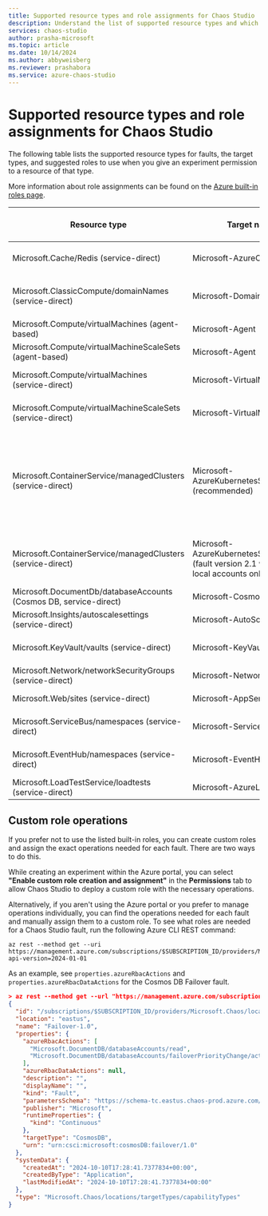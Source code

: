 ```yaml
---
title: Supported resource types and role assignments for Chaos Studio
description: Understand the list of supported resource types and which role assignment is needed to enable an experiment to run a fault against that resource type.
services: chaos-studio
author: prasha-microsoft
ms.topic: article
ms.date: 10/14/2024
ms.author: abbyweisberg
ms.reviewer: prashabora
ms.service: azure-chaos-studio
---
```


# Supported resource types and role assignments for Chaos Studio

The following table lists the supported resource types for faults, the target types, and suggested roles to use when you give an experiment permission to a resource of that type.

More information about role assignments can be found on the [Azure built-in roles page](/azure/role-based-access-control/built-in-roles).

| Resource type                                                    | Target name/type                          | Suggested role assignment                   |
|-------------------------------------------------------------------|--------------------------------------------|----------------------------------------------|
| Microsoft.Cache/Redis (service-direct)                           | Microsoft-AzureCacheForRedis              | [Redis Cache Contributor](/azure/role-based-access-control/built-in-roles#redis-cache-contributor)                     |
| Microsoft.ClassicCompute/domainNames (service-direct)            | Microsoft-DomainNames                     | [Classic Virtual Machine Contributor](/azure/role-based-access-control/built-in-roles#classic-virtual-machine-contributor)       |
| Microsoft.Compute/virtualMachines (agent-based)                  | Microsoft-Agent                           | [Reader](/azure/role-based-access-control/built-in-roles#reader)                                      |
| Microsoft.Compute/virtualMachineScaleSets (agent-based)          | Microsoft-Agent                           | [Reader](/azure/role-based-access-control/built-in-roles#reader)                                      |
| Microsoft.Compute/virtualMachines (service-direct)               | Microsoft-VirtualMachine                  | [Virtual Machine Contributor](/azure/role-based-access-control/built-in-roles#virtual-machine-contributor)                 |
| Microsoft.Compute/virtualMachineScaleSets (service-direct)       | Microsoft-VirtualMachineScaleSet          | [Virtual Machine Contributor](/azure/role-based-access-control/built-in-roles#virtual-machine-contributor)                 |
| Microsoft.ContainerService/managedClusters (service-direct)      | Microsoft-AzureKubernetesServiceChaosMesh (recommended)| [Azure Kubernetes Service RBAC Admin Role](/azure/role-based-access-control/built-in-roles#azure-kubernetes-service-rbac-admin-role) and [Azure Kubernetes Service Cluster User Role](/azure/role-based-access-control/built-in-roles#azure-kubernetes-service-cluster-user-role) |
| Microsoft.ContainerService/managedClusters (service-direct)      | Microsoft-AzureKubernetesServiceChaosMesh (fault version 2.1 with Kubernetes local accounts only)| [Azure Kubernetes Service Cluster Admin Role](/azure/role-based-access-control/built-in-roles#azure-kubernetes-service-cluster-admin-role) |
| Microsoft.DocumentDb/databaseAccounts (Cosmos DB, service-direct) | Microsoft-Cosmos DB                        | [Cosmos DB Operator](/azure/role-based-access-control/built-in-roles#cosmos-db-operator)                          |
| Microsoft.Insights/autoscalesettings (service-direct)            | Microsoft-AutoScaleSettings               | [Web Plan Contributor](/azure/role-based-access-control/built-in-roles#web-plan-contributor)                        |
| Microsoft.KeyVault/vaults (service-direct)                       | Microsoft-KeyVault                        | [Azure Key Vault Contributor](/azure/role-based-access-control/built-in-roles#key-vault-contributor)                       |
| Microsoft.Network/networkSecurityGroups (service-direct)         | Microsoft-NetworkSecurityGroup            | [Network Contributor](/azure/role-based-access-control/built-in-roles#network-contributor)                         |
| Microsoft.Web/sites (service-direct)                             | Microsoft-AppService                      | [Website Contributor](/azure/role-based-access-control/built-in-roles#website-contributor)                         |
| Microsoft.ServiceBus/namespaces (service-direct)                 | Microsoft-ServiceBus                      | [Azure Service Bus Data Owner](/azure/role-based-access-control/built-in-roles#azure-service-bus-data-owner)                         |
| Microsoft.EventHub/namespaces (service-direct)                   | Microsoft-EventHub                        | [Azure Event Hubs Data Owner](/azure/role-based-access-control/built-in-roles#azure-event-hubs-data-owner)                         |
| Microsoft.LoadTestService/loadtests (service-direct)             | Microsoft-AzureLoadTest                   | [Load Test Contributor](/azure/role-based-access-control/built-in-roles#load-test-contributor)                         |

## Custom role operations

If you prefer not to use the listed built-in roles, you can create custom roles and assign the exact operations needed for each fault. There are two ways to do this. 

While creating an experiment within the Azure portal, you can select **"Enable custom role creation and assignment"** in the **Permissions** tab to allow Chaos Studio to deploy a custom role with the necessary operations.

Alternatively, if you aren't using the Azure portal or you prefer to manage operations individually, you can find the operations needed for each fault and manually assign them to a custom role. To see what roles are needed for a Chaos Studio fault, run the following Azure CLI REST command:

```azurecli-interactive
az rest --method get --uri https://management.azure.com/subscriptions/$SUBSCRIPTION_ID/providers/Microsoft.Chaos/locations/eastus/targetTypes/$TARGET_TYPE/capabilityTypes/$CAPABILITY_NAME?api-version=2024-01-01
```

As an example, see `properties.azureRbacActions` and `properties.azureRbacDataActions` for the Cosmos DB Failover fault.
```json
> az rest --method get --url "https://management.azure.com/subscriptions/$SUBSCRIPTION_ID/providers/Microsoft.Chaos/locations/eastus/targetTypes/Microsoft-CosmosDB/capabilityTypes/Failover-1.0?api-version=2024-01-01"
{
  "id": "/subscriptions/$SUBSCRIPTION_ID/providers/Microsoft.Chaos/locations/eastus/targetTypes/CosmosDB/capabilityTypes/Failover-1.0",
  "location": "eastus",
  "name": "Failover-1.0",
  "properties": {
    "azureRbacActions": [
      "Microsoft.DocumentDB/databaseAccounts/read",
      "Microsoft.DocumentDB/databaseAccounts/failoverPriorityChange/action"
    ],
    "azureRbacDataActions": null,
    "description": "",
    "displayName": "",
    "kind": "Fault",
    "parametersSchema": "https://schema-tc.eastus.chaos-prod.azure.com/targetTypes/Microsoft-CosmosDB/capabilityTypes/Failover-1.0/parametersSchema.json",
    "publisher": "Microsoft",
    "runtimeProperties": {
      "kind": "Continuous"
    },
    "targetType": "CosmosDB",
    "urn": "urn:csci:microsoft:cosmosDB:failover/1.0"
  },
  "systemData": {
    "createdAt": "2024-10-10T17:28:41.7377834+00:00",
    "createdByType": "Application",
    "lastModifiedAt": "2024-10-10T17:28:41.7377834+00:00"
  },
  "type": "Microsoft.Chaos/locations/targetTypes/capabilityTypes"
}
```
